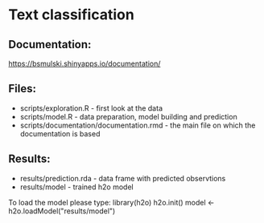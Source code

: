 # Text classification

## Documentation:
https://bsmulski.shinyapps.io/documentation/

## Files:
- scripts/exploration.R - first look at the data
- scripts/model.R - data preparation, model building and prediction
- scripts/documentation/documentation.rmd - the main file on which the documentation is based
 
## Results:
- results/prediction.rda - data frame with predicted observtions
- results/model - trained h2o model

To load the model please type:
library(h2o)
h2o.init()
model <- h2o.loadModel("results/model")
